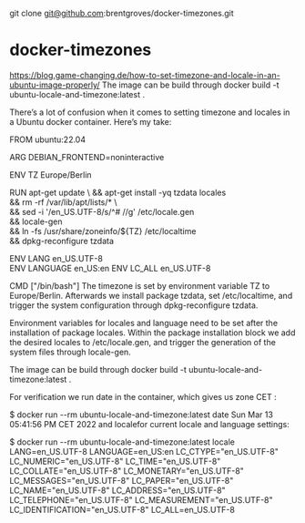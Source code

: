 git clone git@github.com:brentgroves/docker-timezones.git
# docker-timezones
https://blog.game-changing.de/how-to-set-timezone-and-locale-in-an-ubuntu-image-properly/
The image can be build through docker build -t ubuntu-locale-and-timezone:latest .

There’s a lot of confusion when it comes to setting timezone and locales in a Ubuntu docker container. Here’s my take:

FROM ubuntu:22.04

ARG DEBIAN_FRONTEND=noninteractive

ENV TZ Europe/Berlin

RUN apt-get update \ 
    && apt-get install -yq tzdata locales \
    && rm -rf /var/lib/apt/lists/* \    
    && sed -i '/en_US.UTF-8/s/^# //g' /etc/locale.gen \
    && locale-gen \
    && ln -fs /usr/share/zoneinfo/${TZ} /etc/localtime \
    && dpkg-reconfigure tzdata 

ENV LANG en_US.UTF-8  
ENV LANGUAGE en_US:en
ENV LC_ALL en_US.UTF-8

CMD ["/bin/bash"]
The timezone is set by environment variable TZ to Europe/Berlin. Afterwards we install package tzdata, set /etc/localtime, and trigger the system configuration through dpkg-reconfigure tzdata.

Environment variables for locales and language need to be set after the installation of package locales. Within the package installation block we add the desired locales to /etc/locale.gen, and trigger the generation of the system files through locale-gen.

The image can be build through docker build -t ubuntu-locale-and-timezone:latest .

For verification we run date in the container, which gives us zone CET :

$ docker run --rm ubuntu-locale-and-timezone:latest date 
Sun Mar 13 05:41:56 PM CET 2022
and localefor current locale and language settings:

$ docker run --rm ubuntu-locale-and-timezone:latest locale 
LANG=en_US.UTF-8 
LANGUAGE=en_US:en 
LC_CTYPE="en_US.UTF-8" 
LC_NUMERIC="en_US.UTF-8" 
LC_TIME="en_US.UTF-8" 
LC_COLLATE="en_US.UTF-8" 
LC_MONETARY="en_US.UTF-8" 
LC_MESSAGES="en_US.UTF-8" 
LC_PAPER="en_US.UTF-8" 
LC_NAME="en_US.UTF-8" 
LC_ADDRESS="en_US.UTF-8" 
LC_TELEPHONE="en_US.UTF-8" 
LC_MEASUREMENT="en_US.UTF-8" 
LC_IDENTIFICATION="en_US.UTF-8" 
LC_ALL=en_US.UTF-8